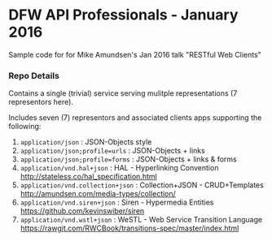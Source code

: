 # DFW API Professionals - January 2016
Sample code for for Mike Amundsen's Jan 2016 talk "RESTful Web Clients"

### Repo Details

Contains a single (trivial) service serving mulitple representations (7 representors here).

Includes seven (7) representors and associated clients apps supporting the following:
 1. `application/json` : JSON-Objects style
 2. `application/json;profile=urls` : JSON-Objects + links
 3. `application/json;profile=forms` : JSON-Objects + links & forms
 4. `application/vnd.hal+json` : HAL - Hyperlinking Convention http://stateless.co/hal_specification.html
 5. `application/vnd.collection+json` : Collection+JSON - CRUD+Templates http://amundsen.com/media-types/collection/
 6. `application/vnd.siren+json` : Siren - Hypermedia Entities https://github.com/kevinswiber/siren
 7. `application/vnd.wstl+json` : WeSTL - Web Service Transition Language https://rawgit.com/RWCBook/transitions-spec/master/index.html
 
 
  
